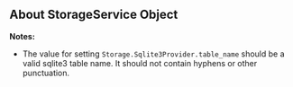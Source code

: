 
About StorageService Object
---------------------------------------------------------------------






**Notes:**
- The value for setting `Storage.Sqlite3Provider.table_name` should be a valid sqlite3 table name.
	It should not contain hyphens or other punctuation.

